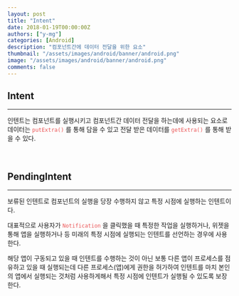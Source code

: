 ```yaml
---
layout: post
title: "Intent"
date: 2018-01-19T00:00:00Z
authors: ["y-mg"]
categories: [Android]
description: "컴포넌트간에 데이터 전달을 위한 요소"
thumbnail: "/assets/images/android/banner/android.png"
image: "/assets/images/android/banner/android.png"
comments: false
---
```


## Intent
***
인텐트는 컴포넌트를 실행시키고 컴포넌트간 데이터 전달을 하는데에 사용되는 요소로 데이터는 <code style="color: #eb5657;">putExtra()</code> 를 통해 담을 수 있고 전달 받은 데이터를 <code style="color: #eb5657;">getExtra()</code> 를 통해 받을 수 있다.
<br/>
<br/>
<br/>



## PendingIntent
***
보류된 인텐트로 컴포넌트의 실행을 당장 수행하지 않고 특정 시점에 실행하는 인텐트이다.
<br/>

대표적으로 사용자가 <code style="color: #eb5657;">Notification</code> 을 클릭했을 때 특정한 작업을 실행하거나, 위젯을 통해 앱을 실행하거나 등 미래의 특정 시점에 실행되는 인텐트를 선언하는 경우에 사용한다.
<br/>

해당 앱이 구동되고 있을 때 인텐트를 수행하는 것이 아닌 보통 다른 앱이 프로세스를 점유하고 있을 때 실행되는데 다른 프로세스(앱)에게 권한을 허가하여 인텐트를 마치 본인의 앱에서 실행되는 것처럼 사용하게해서 특정 시점에 인텐트가 실행될 수 있도록 보장한다.

